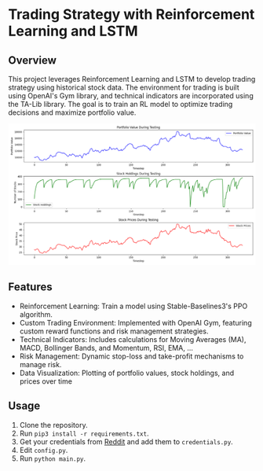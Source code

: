 # Trading Strategy with Reinforcement Learning and LSTM

## Overview
This project leverages Reinforcement Learning and LSTM to develop trading strategy using historical stock data. The environment for trading is built using OpenAI's Gym library, and technical indicators are incorporated using the TA-Lib library. The goal is to train an RL model to optimize trading decisions and maximize portfolio value.

![AI Trader Performance PLots](results/results_plot.png)

## Features
- Reinforcement Learning: Train a model using Stable-Baselines3's PPO algorithm.
- Custom Trading Environment: Implemented with OpenAI Gym, featuring custom reward functions and risk management strategies.
- Technical Indicators: Includes calculations for Moving Averages (MA), MACD, Bollinger Bands, and Momentum, RSI, EMA, ...
- Risk Management: Dynamic stop-loss and take-profit mechanisms to manage risk.
- Data Visualization: Plotting of portfolio values, stock holdings, and prices over time

## Usage
1. Clone the repository.
2. Run `pip3 install -r requirements.txt`.
3. Get your credentials from [Reddit](https://www.reddit.com/prefs/apps) and add them to `credentials.py`.
4. Edit `config.py`.
5. Run `python main.py`.
